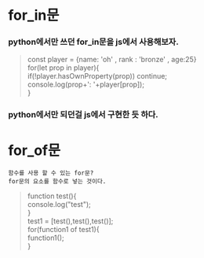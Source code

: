 # for_in문 
### python에서만 쓰던 for_in문을 js에서 사용해보자.  
> const player = {name: 'oh' , rank : 'bronze' , age:25}  
for(let prop in player){  
    if(!player.hasOwnProperty(prop)) continue;  
    console.log(prop+': '+player[prop]);  
}  
### python에서만 되던걸 js에서 구현한 듯 하다.  

# for_of문
    함수를 사용 할 수 있는 for문?  
    for문의 요소를 함수로 넣는 것이다.  
> function test(){  
    console.log("test");  
}   
test1 = [test(),test(),test()];  
for(function1 of test1){  
    function1();  
}  
